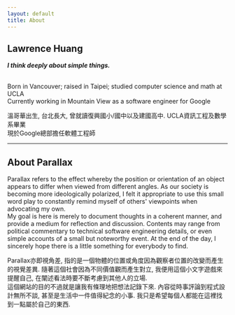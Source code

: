 ```yaml
---
layout: default
title: About
---
```


<h2>Lawrence Huang</h2>
<i><b>I think deeply about simple things.</b></i><br><br>
<p class="lang-en">
Born in Vancouver; raised in Taipei; studied computer science and math at UCLA<br>
Currently working in Mountain View as a software engineer for Google<br>

</p>

<p class="lang-zh">
溫哥華出生, 台北長大, 曾就讀復興國小/國中以及建國高中. UCLA資訊工程及數學系畢業<br>
現於Google總部擔任軟體工程師<br>
</p>
<hr>

<h2>About Parallax</h2>
<p class="lang-en">
Parallax refers to the effect whereby the position or orientation of an object appears to differ when viewed from different angles. As our society is becoming more ideologically polarized, I felt it appropriate to use this small word play to constantly remind myself of others' viewpoints when advocating my own.<br>
My goal is here is merely to document thoughts in a coherent manner, and provide a medium for reflection and discussion. Contents may range from political commentary to technical software engineering details, or even simple accounts of a small but noteworthy event. At the end of the day, I sincerely hope there is a little something for everybody to find.
</p>
<p class="lang-zh">
Parallax亦即視角差, 指的是一個物體的位置或角度因為觀察者位置的改變而產生的視覺差異. 隨著這個社會因為不同價值觀而產生對立, 我便用這個小文字遊戲來提醒自己, 在闡述看法時要不斷考慮到其他人的立場.
<br>
這個網站的目的不過就是讓我有條理地把想法記錄下來. 內容從時事評論到程式設計無所不談, 甚至是生活中一件值得紀念的小事. 我只是希望每個人都能在這裡找到一點屬於自己的東西.
</p>

<!--
<h2>//TODO</h2>
<ul>
  <li>* Disqus integration</li>
  <li>* Site analytics</li>
  <li>Tag system for articles</li>
  <li>Archiving + search system</li>
  <li>Investigate testing/staging scheme for mobile</li>
  <li>Better billingual UX</li>
</ul>
-->

